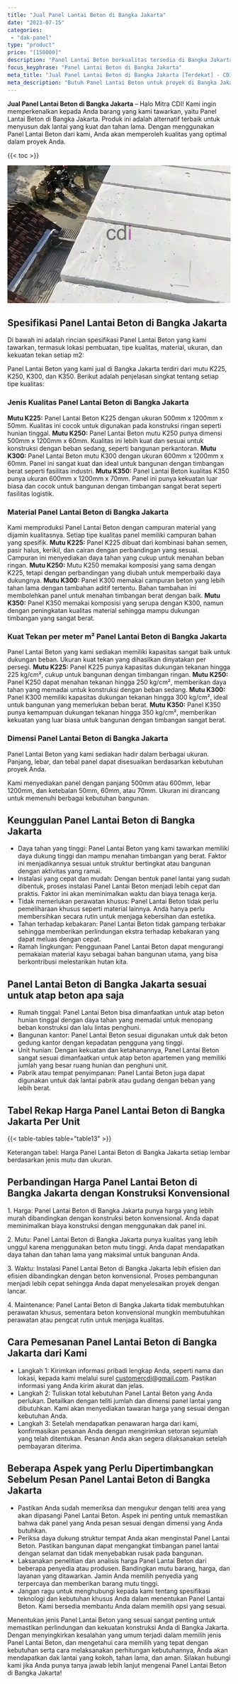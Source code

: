 ```yaml
---
title: "Jual Panel Lantai Beton di Bangka Jakarta"
date: "2023-07-15"
categories:
 - "dak-panel"
type: "product"
price: "[150000]"
description: "Panel Lantai Beton berkualitas tersedia di Bangka Jakarta. Solusi ideal untuk proyek konstruksi dengan kualitas unggul, Panel Lantai Beton memberikan ketahanan optimal untuk proyek pembangunan. Hubungi kami sekarang."
focus_keyphrase: "Panel Lantai Beton di Bangka Jakarta"
meta_title: "Jual Panel Lantai Beton di Bangka Jakarta [Terdekat] - CDI"
meta_description: "Butuh Panel Lantai Beton untuk proyek di Bangka Jakarta?. Kami menyediakan Panel Lantai Beton premium untuk pembangunan. Promo menarik hanya di sini."
---
```


**Jual Panel Lantai Beton di Bangka Jakarta** – Halo Mitra CDI! Kami ingin memperkenalkan kepada Anda barang yang kami tawarkan, yaitu Panel Lantai Beton di Bangka Jakarta. Produk ini adalah alternatif terbaik untuk menyusun dak lantai yang kuat dan tahan lama. Dengan menggunakan Panel Lantai Beton dari kami, Anda akan memperoleh kualitas yang optimal dalam proyek Anda.

{{< toc >}}

![Jual Panel Lantai Beton di Bangka Jakarta](/images/dak-panel/dak-panel-03.jpg)

## Spesifikasi Panel Lantai Beton di Bangka Jakarta

Di bawah ini adalah rincian spesifikasi Panel Lantai Beton yang kami tawarkan, termasuk lokasi pembuatan, tipe kualitas, material, ukuran, dan kekuatan tekan setiap m2:

Panel Lantai Beton yang kami jual di Bangka Jakarta terdiri dari mutu K225, K250, K300, dan K350. Berikut adalah penjelasan singkat tentang setiap tipe kualitas:

### Jenis Kualitas Panel Lantai Beton di Bangka Jakarta

**Mutu K225:** Panel Lantai Beton K225 dengan ukuran 500mm x 1200mm x 50mm. Kualitas ini cocok untuk digunakan pada konstruksi ringan seperti hunian tinggal.
**Mutu K250:** Panel Lantai Beton mutu K250 punya dimensi 500mm x 1200mm x 60mm. Kualitas ini lebih kuat dan sesuai untuk konstruksi dengan beban sedang, seperti bangunan perkantoran.
**Mutu K300:** Panel Lantai Beton mutu K300 dengan ukuran 600mm x 1200mm x 60mm. Panel ini sangat kuat dan ideal untuk bangunan dengan timbangan berat seperti fasilitas industri.
**Mutu K350:** Panel Lantai Beton kualitas K350 punya ukuran 600mm x 1200mm x 70mm. Panel ini punya kekuatan luar biasa dan cocok untuk bangunan dengan timbangan sangat berat seperti fasilitas logistik.

### Material Panel Lantai Beton di Bangka Jakarta

Kami memproduksi Panel Lantai Beton dengan campuran material yang dijamin kualitasnya. Setiap tipe kualitas panel memiliki campuran bahan yang spesifik.
**Mutu K225:** Panel K225 dibuat dari kombinasi bahan semen, pasir halus, kerikil, dan cairan dengan perbandingan yang sesuai. Campuran ini menyediakan daya tahan yang cukup untuk menahan beban ringan.
**Mutu K250:** Mutu K250 memakai komposisi yang sama dengan K225, tetapi dengan perbandingan yang diubah untuk memperbaiki daya dukungnya.
**Mutu K300:** Panel K300 memakai campuran beton yang lebih tahan lama dengan tambahan aditif tertentu. Bahan tambahan ini membolehkan panel untuk menahan timbangan berat dengan baik.
**Mutu K350:** Panel K350 memakai komposisi yang serupa dengan K300, namun dengan peningkatan kualitas material sehingga mampu dukungan timbangan yang sangat berat.

### Kuat Tekan per meter m² Panel Lantai Beton di Bangka Jakarta

Panel Lantai Beton yang kami sediakan memiliki kapasitas sangat baik untuk dukungan beban. Ukuran kuat tekan yang dihasilkan dinyatakan per persegi.
**Mutu K225:** Panel K225 punya kapasitas dukungan tekanan hingga 225 kg/cm², cukup untuk bangunan dengan timbangan ringan.
**Mutu K250:** Panel K250 dapat menahan tekanan hingga 250 kg/cm², memberikan daya tahan yang memadai untuk konstruksi dengan beban sedang.
**Mutu K300:** Panel K300 memiliki kapasitas dukungan tekanan hingga 300 kg/cm², ideal untuk bangunan yang memerlukan beban berat.
**Mutu K350:** Panel K350 punya kemampuan dukungan tekanan hingga 350 kg/cm², memberikan kekuatan yang luar biasa untuk bangunan dengan timbangan sangat berat.

### Dimensi Panel Lantai Beton di Bangka Jakarta

Panel Lantai Beton yang kami sediakan hadir dalam berbagai ukuran. Panjang, lebar, dan tebal panel dapat disesuaikan berdasarkan kebutuhan proyek Anda.

Kami menyediakan panel dengan panjang 500mm atau 600mm, lebar 1200mm, dan ketebalan 50mm, 60mm, atau 70mm. Ukuran ini dirancang untuk memenuhi berbagai kebutuhan bangunan.

## Keunggulan Panel Lantai Beton di Bangka Jakarta

*   Daya tahan yang tinggi: Panel Lantai Beton yang kami tawarkan memiliki daya dukung tinggi dan mampu menahan timbangan yang berat. Faktor ini menjadikannya sesuai untuk struktur bertingkat atau bangunan dengan aktivitas yang ramai.
*   Instalasi yang cepat dan mudah: Dengan bentuk panel lantai yang sudah dibentuk, proses instalasi Panel Lantai Beton menjadi lebih cepat dan praktis. Faktor ini akan meminimalkan waktu dan biaya tenaga kerja.
*   Tidak memerlukan perawatan khusus: Panel Lantai Beton tidak perlu pemeliharaan khusus seperti material lainnya. Anda hanya perlu membersihkan secara rutin untuk menjaga kebersihan dan estetika.
*   Tahan terhadap kebakaran: Panel Lantai Beton tidak gampang terbakar sehingga memberikan perlindungan ekstra terhadap kebakaran yang dapat meluas dengan cepat.
*   Ramah lingkungan: Penggunaan Panel Lantai Beton dapat mengurangi pemakaian material kayu sebagai bahan bangunan utama, yang bisa berkontribusi melestarikan hutan kita.

## Panel Lantai Beton di Bangka Jakarta sesuai untuk atap beton apa saja

*   Rumah tinggal: Panel Lantai Beton bisa dimanfaatkan untuk atap beton hunian tinggal dengan daya tahan yang memadai untuk menopang beban konstruksi dan lalu lintas penghuni.
*   Bangunan kantor: Panel Lantai Beton sesuai digunakan untuk dak beton gedung kantor dengan kepadatan pengguna yang tinggi.
*   Unit hunian: Dengan kekuatan dan ketahanannya, Panel Lantai Beton sangat sesuai dimanfaatkan untuk atap beton apartemen yang memiliki jumlah yang besar ruang hunian dan penghuni unit.
*   Pabrik atau tempat penyimpanan: Panel Lantai Beton juga dapat digunakan untuk dak lantai pabrik atau gudang dengan beban yang lebih berat.

## Tabel Rekap Harga Panel Lantai Beton di Bangka Jakarta Per Unit

{{< table-tables table="table13" >}}

Keterangan tabel: Harga Panel Lantai Beton di Bangka Jakarta setiap lembar berdasarkan jenis mutu dan ukuran.

## Perbandingan Harga Panel Lantai Beton di Bangka Jakarta dengan Konstruksi Konvensional

1\.  Harga: Panel Lantai Beton di Bangka Jakarta punya harga yang lebih murah dibandingkan dengan konstruksi beton konvensional. Anda dapat meminimalkan biaya konstruksi dengan menggunakan dak panel ini.

2\.  Mutu: Panel Lantai Beton di Bangka Jakarta punya kualitas yang lebih unggul karena menggunakan beton mutu tinggi. Anda dapat mendapatkan daya tahan dan tahan lama yang maksimal untuk bangunan Anda.

3\.  Waktu: Instalasi Panel Lantai Beton di Bangka Jakarta lebih efisien dan efisien dibandingkan dengan beton konvensional. Proses pembangunan menjadi lebih cepat sehingga Anda dapat menyelesaikan proyek dengan lancar.

4\.  Maintenance: Panel Lantai Beton di Bangka Jakarta tidak membutuhkan perawatan khusus, sementara beton konvensional mungkin membutuhkan perawatan atau pengcat rutin untuk menjaga kualitas.

## Cara Pemesanan Panel Lantai Beton di Bangka Jakarta dari Kami

*   Langkah 1: Kirimkan informasi pribadi lengkap Anda, seperti nama dan lokasi, kepada kami melalui surel customercdi@gmail.com. Pastikan informasi yang Anda kirim akurat dan jelas.
*   Langkah 2: Tuliskan total kebutuhan Panel Lantai Beton yang Anda perlukan. Detailkan dengan teliti jumlah dan dimensi panel lantai yang dibutuhkan. Kami akan menyediakan tawaran harga yang sesuai dengan kebutuhan Anda.
*   Langkah 3: Setelah mendapatkan penawaran harga dari kami, konfirmasikan pesanan Anda dengan mengirimkan setoran sejumlah yang telah ditentukan. Pesanan Anda akan segera dilaksanakan setelah pembayaran diterima.
## Beberapa Aspek yang Perlu Dipertimbangkan Sebelum Pesan Panel Lantai Beton di Bangka Jakarta

*   Pastikan Anda sudah memeriksa dan mengukur dengan teliti area yang akan dipasangi Panel Lantai Beton. Aspek ini penting untuk memastikan bahwa dak panel yang Anda pesan sesuai dengan dimensi yang Anda butuhkan.
*   Periksa daya dukung struktur tempat Anda akan menginstal Panel Lantai Beton. Pastikan bangunan dapat mengangkat timbangan panel lantai dengan selamat dan tidak menyebabkan rusak pada bangunan.
*   Laksanakan penelitian dan analisis harga Panel Lantai Beton dari beberapa penyedia atau produsen. Bandingkan mutu barang, harga, dan layanan yang ditawarkan. Jamin Anda memilih penyedia yang terpercaya dan memberikan barang mutu tinggi.
*   Jangan ragu untuk menghubungi kepada kami tentang spesifikasi teknologi dan kebutuhan khusus Anda dalam menentukan Panel Lantai Beton. Kami bersedia membantu Anda dalam memilih opsi yang sesuai.

Menentukan jenis Panel Lantai Beton yang sesuai sangat penting untuk memastikan perlindungan dan kekuatan konstruksi Anda di Bangka Jakarta. Dengan menyingkirkan kesalahan yang umum terjadi dalam memilih jenis Panel Lantai Beton, dan mengetahui cara memilih yang tepat dengan kebutuhan serta cara melaksanakan perhitungan kebutuhannya, Anda akan mendapatkan dak lantai yang kokoh, tahan lama, dan aman. Silakan hubungi kami jika Anda punya tanya jawab lebih lanjut mengenai Panel Lantai Beton di Bangka Jakarta!